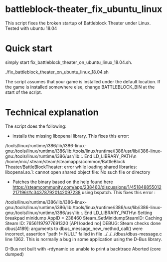 # battleblock-theater_fix_ubuntu_linux
This script fixes the broken startup of Battleblock Theater under Linux. Tested with ubuntu 18.04

# Quick start
simply start fix_battleblock_theater_on_ubuntu_linux_18.04.sh. 

./fix_battleblock_theater_on_ubuntu_linux_18.04.sh

The script assumes that your game is installed under the default location. If the game is installed somewhere else, change BATTLEBLOCK_BIN at the start of the script.

# Technical explanation
The script does the following:
- installs the missing libopenal library. This fixes this error:

/tools/linux/runtime/i386/lib/i386-linux-gnu:/tools/linux/runtime/i386/lib:/tools/linux/runtime/i386/usr/lib/i386-linux-gnu:/tools/linux/runtime/i386/usr/lib::.
End LD_LIBRARY_PATH\n
/home/mic/.steam/steam/steamapps/common/BattleBlock Theater/BattleBlockTheater: error while loading shared libraries: libopenal.so.1: cannot open shared object file: No such file or directory

- Patches the binary based on the help found here https://steamcommunity.com/app/238460/discussions/1/451848855012217196/#c343787920142097238 using bspatch.
This fixes this error : 

/tools/linux/runtime/i386/lib/i386-linux-gnu:/tools/linux/runtime/i386/lib:/tools/linux/runtime/i386/usr/lib/i386-linux-gnu:/tools/linux/runtime/i386/usr/lib::.
End LD_LIBRARY_PATH\n
Setting breakpad minidump AppID = 238460
Steam_SetMinidumpSteamID:  Caching Steam ID:  76561197977691320 [API loaded no]
DEBUG: Steam checks done
dbus[4189]: arguments to dbus_message_new_method_call() were incorrect, assertion "path != NULL" failed in file ../../../dbus/dbus-message.c line 1362.
This is normally a bug in some application using the D-Bus library.

  D-Bus not built with -rdynamic so unable to print a backtrace
Aborted (core dumped)

